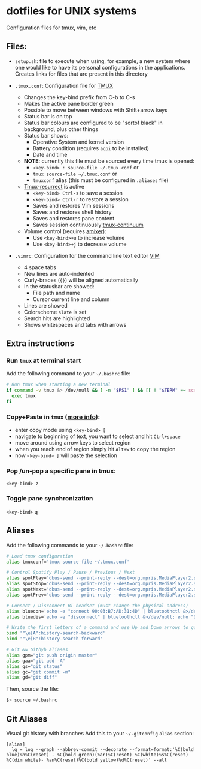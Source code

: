 # dotfiles for UNIX systems

Configuration files for tmux, vim, etc

## Files:
- `setup.sh`: file to execute when using, for example, a new system where one would like to have its personal configurations in the applications. Creates links for files that are present in this directory

- `.tmux.conf`: Configuration file for [TMUX](https://github.com/tmux/tmux)
    - Changes the key-bind prefix from C-b to C-s
    - Makes the active pane border green
    - Possible to move between windows with Shift+arrow keys
    - Status bar is on top
    - Status bar colours are configured to be "sortof black" in background, plus other things
    - Status bar shows:
        - Operative System and kernel version
        - Battery condition (requires `acpi` to be installed)
        - Date and time
    - **NOTE**: currently this file must be sourced every time tmux is opened:
        - `<key-bind> : source-file ~/.tmux.conf` or
        - `tmux source-file ~/.tmux.conf` or
        - `tmuxconf` alias (this must be configured in `.aliases` file)
    - [Tmux-resurrect](https://github.com/tmux-plugins/tmux-resurrect) is active
        - `<key-bind> Ctrl-s` to save a session
        - `<key-bind> Ctrl-r` to restore a session
        - Saves and restores Vim sessions
        - Saves and restores shell history
        - Saves and restores pane content
        - Saves session continuously [tmux-continuum](https://github.com/tmux-plugins/tmux-continuum)
    - Volume control (requires [amixer](https://linux.die.net/man/1/amixer)):
        - Use `<key-bind>+u` to increase volume
        - Use `<key-bind>+j` to decrease volume

- `.vimrc`: Configuration for the command line text editor [VIM](https://www.vim.org)
    - 4 space tabs
    - New lines are auto-indented
    - Curly-braces (`{}`) will be aligned automatically
    - In the statusbar are showed:
        - File path and name
        - Cursor current line and column
    - Lines are showed
    - Colorscheme `slate` is set
    - Search hits are highlighted
    - Shows whitespaces and tabs with arrows

## Extra instructions

### Run `tmux` at terminal start

Add the following command to your `~/.bashrc` file:
```bash
# Run tmux when starting a new terminal
if command -v tmux &> /dev/null && [ -n "$PS1" ] && [[ ! "$TERM" =~ screen ]] && [[ ! "$TERM" =~ tmux ]] && [ -z "$TMUX" ]; then
  exec tmux
fi
```

### Copy+Paste in `tmux` ([more info](https://awhan.wordpress.com/2010/06/20/copy-paste-in-tmux/)):

- enter copy mode using `<key-bind> [`
- navigate to beginning of text, you want to select and hit `Ctrl+space`
- move around using arrow keys to select region
- when you reach end of region simply hit `Alt+w` to copy the region
- now `<key-bind> ]` will paste the selection

### Pop /un-pop a specific pane in tmux:
`<key-bind> z`

### Toggle pane synchronization
`<key-bind>` q

## Aliases

Add the following commands to your `~/.bashrc` file:
```bash
# Load tmux configuration
alias tmuxconf='tmux source-file ~/.tmux.conf'

# Control Spotify Play / Pause / Previous / Next
alias spotPlay='dbus-send --print-reply --dest=org.mpris.MediaPlayer2.spotify /org/mpris/MediaPlayer2 org.mpris.MediaPlayer2.Player.PlayPause &>/dev/null'
alias spotStop='dbus-send --print-reply --dest=org.mpris.MediaPlayer2.spotify /org/mpris/MediaPlayer2 org.mpris.MediaPlayer2.Player.Stop &>/dev/null'
alias spotNext='dbus-send --print-reply --dest=org.mpris.MediaPlayer2.spotify /org/mpris/MediaPlayer2 org.mpris.MediaPlayer2.Player.Next &>/dev/null'
alias spotPrev='dbus-send --print-reply --dest=org.mpris.MediaPlayer2.spotify /org/mpris/MediaPlayer2 org.mpris.MediaPlayer2.Player.Previous &>/dev/null'

# Connect / Disconnect BT headset (must change the physical address)
alias bluecon='echo -e "connect 90:03:B7:AD:31:4D" | bluetoothctl &>/dev/null; echo "Connected"'
alias bluedis='echo -e "disconnect" | bluetoothctl &>/dev/null; echo "Disconnected"'

# Write the first letters of a command and use Up and Down arrows to go through history for that command
bind '"\e[A":history-search-backward'
bind '"\e[B":history-search-forward'

# Git && Githyb aliases
alias gpm="git push origin master"
alias gaa="git add -A"
alias gs="git status"
alias gc="git commit -m"
alias gd="git diff"
```

Then, source the file:
```bash
$> source ~/.bashrc
```

## Git Aliases

Visual git history with branches
Add this to your `~/.gitconfig` `alias` section:

```
[alias]
  lg = log --graph --abbrev-commit --decorate --format=format:'%C(bold blue)%h%C(reset) - %C(bold green)(%ar)%C(reset) %C(white)%s%C(reset) %C(dim white)- %an%C(reset)%C(bold yellow)%d%C(reset)' --all
```
